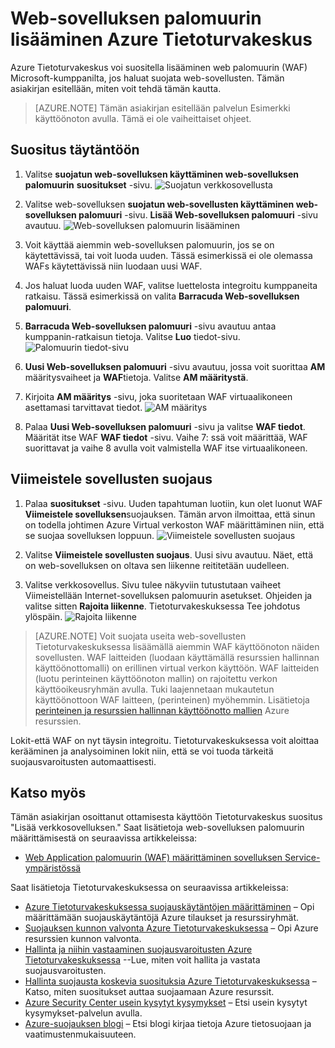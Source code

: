 <properties
   pageTitle="Web-sovelluksen palomuurin lisääminen Azure Tietoturvakeskus | Microsoft Azure"
   description="Tässä asiakirjassa kerrotaan ottamisesta käyttöön Azure Tietoturvakeskus suositukset **lisääminen web-sovelluksen palomuurin** ja **Viimeistele sovellusten suojaus**."
   services="security-center"
   documentationCenter="na"
   authors="TerryLanfear"
   manager="MBaldwin"
   editor=""/>

<tags
   ms.service="security-center"
   ms.devlang="na"
   ms.topic="article"
   ms.tgt_pltfrm="na"
   ms.workload="na"
   ms.date="07/29/2016"
   ms.author="terrylan"/>

# <a name="add-a-web-application-firewall-in-azure-security-center"></a>Web-sovelluksen palomuurin lisääminen Azure Tietoturvakeskus

Azure Tietoturvakeskus voi suositella lisääminen web palomuurin (WAF) Microsoft-kumppanilta, jos haluat suojata web-sovellusten. Tämän asiakirjan esitellään, miten voit tehdä tämän kautta.

> [AZURE.NOTE] Tämän asiakirjan esitellään palvelun Esimerkki käyttöönoton avulla.  Tämä ei ole vaiheittaiset ohjeet.

## <a name="implement-the-recommendation"></a>Suositus täytäntöön

1. Valitse **suojatun web-sovelluksen käyttäminen web-sovelluksen palomuurin** **suositukset** -sivu.
![Suojatun verkkosovellusta][1]

2. Valitse web-sovelluksen **suojatun web-sovellusten käyttäminen web-sovelluksen palomuuri** -sivu. **Lisää Web-sovelluksen palomuuri** -sivu avautuu.
![Web-sovelluksen palomuurin lisääminen][2]
3. Voit käyttää aiemmin web-sovelluksen palomuurin, jos se on käytettävissä, tai voit luoda uuden. Tässä esimerkissä ei ole olemassa WAFs käytettävissä niin luodaan uusi WAF.

4. Jos haluat luoda uuden WAF, valitse luettelosta integroitu kumppaneita ratkaisu. Tässä esimerkissä on valita **Barracuda Web-sovelluksen palomuuri**.
5. **Barracuda Web-sovelluksen palomuuri** -sivu avautuu antaa kumppanin-ratkaisun tietoja. Valitse **Luo** tiedot-sivu.
![Palomuurin tiedot-sivu][3]

6. **Uusi Web-sovelluksen palomuuri** -sivu avautuu, jossa voit suorittaa **AM** määritysvaiheet ja **WAF**tietoja. Valitse **AM määritystä**.

7. Kirjoita **AM määritys** -sivu, joka suoritetaan WAF virtuaalikoneen asettamasi tarvittavat tiedot.
![AM määritys][4]
8. Palaa **Uusi Web-sovelluksen palomuuri** -sivu ja valitse **WAF tiedot**. Määrität itse WAF **WAF tiedot** -sivu. Vaihe 7: ssä voit määrittää, WAF suorittavat ja vaihe 8 avulla voit valmistella WAF itse virtuaalikoneen.

## <a name="finalize-application-protection"></a>Viimeistele sovellusten suojaus

1. Palaa **suositukset** -sivu. Uuden tapahtuman luotiin, kun olet luonut WAF **Viimeistele sovelluksen**suojauksen. Tämän arvon ilmoittaa, että sinun on todella johtimen Azure Virtual verkoston WAF määrittäminen niin, että se suojaa sovelluksen loppuun.
![Viimeistele sovellusten suojaus][5]

2. Valitse **Viimeistele sovellusten suojaus**. Uusi sivu avautuu. Näet, että on web-sovelluksen on oltava sen liikenne reititetään uudelleen.
3. Valitse verkkosovellus. Sivu tulee näkyviin tutustutaan vaiheet Viimeistellään Internet-sovelluksen palomuurin asetukset. Ohjeiden ja valitse sitten **Rajoita liikenne**. Tietoturvakeskuksessa Tee johdotus ylöspäin.
![Rajoita liikenne][6]

> [AZURE.NOTE] Voit suojata useita web-sovellusten Tietoturvakeskuksessa lisäämällä aiemmin WAF käyttöönoton näiden sovellusten. WAF laitteiden (luodaan käyttämällä resurssien hallinnan käyttöönottomalli) on erillinen virtual verkon käyttöön. WAF laitteiden (luotu perinteinen käyttöönoton mallin) on rajoitettu verkon käyttöoikeusryhmän avulla. Tuki laajennetaan mukautetun käyttöönottoon WAF laitteen, (perinteinen) myöhemmin. Lisätietoja [perinteinen ja resurssien hallinnan käyttöönotto mallien](../azure-classic-rm.md) Azure resurssien.

Lokit-että WAF on nyt täysin integroitu. Tietoturvakeskuksessa voit aloittaa kerääminen ja analysoiminen lokit niin, että se voi tuoda tärkeitä suojausvaroitusten automaattisesti.

## <a name="see-also"></a>Katso myös

Tämän asiakirjan osoittanut ottamisesta käyttöön Tietoturvakeskus suositus "Lisää verkkosovelluksen." Saat lisätietoja web-sovelluksen palomuurin määrittämisestä on seuraavissa artikkeleissa:

- [Web Application palomuurin (WAF) määrittäminen sovelluksen Service-ympäristössä](../app-service-web/app-service-app-service-environment-web-application-firewall.md)

Saat lisätietoja Tietoturvakeskuksessa on seuraavissa artikkeleissa:

- [Azure Tietoturvakeskuksessa suojauskäytäntöjen määrittäminen](security-center-policies.md) – Opi määrittämään suojauskäytäntöjä Azure tilaukset ja resurssiryhmät.
- [Suojauksen kunnon valvonta Azure Tietoturvakeskuksessa](security-center-monitoring.md) – Opi Azure resurssien kunnon valvonta.
- [Hallinta ja niihin vastaaminen suojausvaroitusten Azure Tietoturvakeskuksessa](security-center-managing-and-responding-alerts.md) --Lue, miten voit hallita ja vastata suojausvaroitusten.
- [Hallinta suojausta koskevia suosituksia Azure Tietoturvakeskuksessa](security-center-recommendations.md) – Katso, miten suositukset auttaa suojaamaan Azure resurssit.
- [Azure Security Center usein kysytyt kysymykset](security-center-faq.md) – Etsi usein kysytyt kysymykset-palvelun avulla.
- [Azure-suojauksen blogi](http://blogs.msdn.com/b/azuresecurity/) – Etsi blogi kirjaa tietoja Azure tietosuojaan ja vaatimustenmukaisuuteen.

<!--Image references-->
[1]: ./media/security-center-add-web-application-firewall/secure-web-application.png
[2]:./media/security-center-add-web-application-firewall/add-a-waf.png
[3]: ./media/security-center-add-web-application-firewall/info-blade.png
[4]: ./media/security-center-add-web-application-firewall/select-vm-config.png
[5]: ./media/security-center-add-web-application-firewall/finalize-waf.png
[6]: ./media/security-center-add-web-application-firewall/restrict-traffic.png
